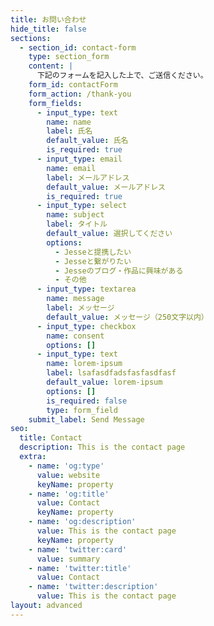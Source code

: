 ```yaml
---
title: お問い合わせ
hide_title: false
sections:
  - section_id: contact-form
    type: section_form
    content: |
      下記のフォームを記入した上で、ご送信ください。
    form_id: contactForm
    form_action: /thank-you
    form_fields:
      - input_type: text
        name: name
        label: 氏名
        default_value: 氏名
        is_required: true
      - input_type: email
        name: email
        label: メールアドレス
        default_value: メールアドレス
        is_required: true
      - input_type: select
        name: subject
        label: タイトル
        default_value: 選択してください
        options:
          - Jesseと提携したい
          - Jesseと繋がりたい
          - Jesseのブログ・作品に興味がある
          - その他
      - input_type: textarea
        name: message
        label: メッセージ
        default_value: メッセージ（250文字以内）
      - input_type: checkbox
        name: consent
        options: []
      - input_type: text
        name: lorem-ipsum
        label: lsafasdfadsfasfasdfasf
        default_value: lorem-ipsum
        options: []
        is_required: false
        type: form_field
    submit_label: Send Message
seo:
  title: Contact
  description: This is the contact page
  extra:
    - name: 'og:type'
      value: website
      keyName: property
    - name: 'og:title'
      value: Contact
      keyName: property
    - name: 'og:description'
      value: This is the contact page
      keyName: property
    - name: 'twitter:card'
      value: summary
    - name: 'twitter:title'
      value: Contact
    - name: 'twitter:description'
      value: This is the contact page
layout: advanced
---
```

